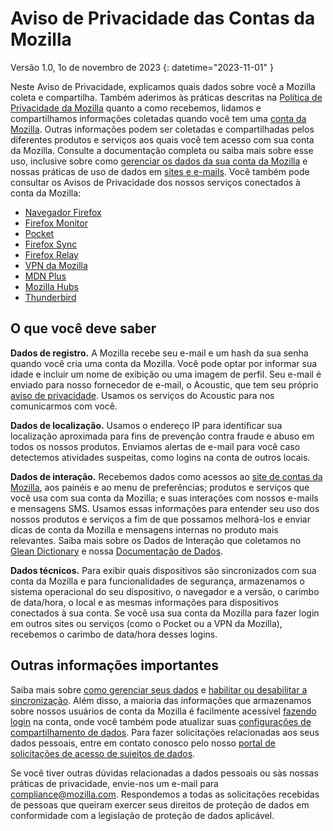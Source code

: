 ﻿# Aviso de Privacidade das Contas da Mozilla

Versão 1.0, 1o de novembro de 2023
{: datetime="2023-11-01" }

Neste Aviso de Privacidade, explicamos quais dados sobre você a Mozilla coleta e compartilha. Também aderimos às práticas descritas na [Política de Privacidade da Mozilla](https://www.mozilla.org/privacy/) quanto a como recebemos, lidamos e compartilhamos informações coletadas quando você tem uma [conta da Mozilla](https://accounts.firefox.com/). Outras informações podem ser coletadas e compartilhadas pelos diferentes produtos e serviços aos quais você tem acesso com sua conta da Mozilla. Consulte a documentação completa ou saiba mais sobre esse uso, inclusive sobre como [gerenciar os dados da sua conta da Mozilla](https://support.mozilla.org/kb/firefox-accounts-managing-account-data) e nossas práticas de uso de dados em [sites e e-mails](https://www.mozilla.org/privacy/websites/). Você também pode consultar os Avisos de Privacidade dos nossos serviços conectados à conta da Mozilla:

- [Navegador Firefox](https://www.mozilla.org/privacy/firefox/)
- [Firefox Monitor](https://www.mozilla.org/privacy/firefox-monitor)
- [Pocket](https://getpocket.com/privacy/)
- [Firefox Sync](https://www.mozilla.org/privacy/firefox/#sync)
- [Firefox Relay](https://www.mozilla.org/privacy/firefox-relay/)
- [VPN da Mozilla](https://www.mozilla.org/privacy/mozilla-vpn/)
- [MDN Plus](https://www.mozilla.org/privacy/mdn-plus/)
- [Mozilla Hubs](https://www.mozilla.org/privacy/hubs/)
- [Thunderbird](https://www.mozilla.org/privacy/thunderbird/)

## O que você deve saber

__Dados de registro.__ A Mozilla recebe seu e-mail e um hash da sua senha quando você cria uma conta da Mozilla. Você pode optar por informar sua idade e incluir um nome de exibição ou uma imagem de perfil. Seu e-mail é enviado para nosso fornecedor de e-mail, o Acoustic, que tem seu próprio [aviso de privacidade](https://acoustic.com/privacy-notice/). Usamos os serviços do Acoustic para nos comunicarmos com você.

__Dados de localização.__ Usamos o endereço IP para identificar sua localização aproximada para fins de prevenção contra fraude e abuso em todos os nossos produtos. Enviamos alertas de e-mail para você caso detectemos atividades suspeitas, como logins na conta de outros locais. 

__Dados de interação.__ Recebemos dados como acessos ao [site de contas da Mozilla](https://accounts.firefox.com/), aos painéis e ao menu de preferências; produtos e serviços que você usa com sua conta da Mozilla; e suas interações com nossos e-mails e mensagens SMS. Usamos essas informações para entender seu uso dos nossos produtos e serviços a fim de que possamos melhorá-los e enviar dicas de conta da Mozilla e mensagens internas no produto mais relevantes. Saiba mais sobre os Dados de Interação que coletamos no [Glean Dictionary](https://dictionary.telemetry.mozilla.org/apps/accounts_frontend) e nossa [Documentação de Dados](https://docs.telemetry.mozilla.org/datasets/fxa).

__Dados técnicos.__ Para exibir quais dispositivos são sincronizados com sua conta da Mozilla e para funcionalidades de segurança, armazenamos o sistema operacional do seu dispositivo, o navegador e a versão, o carimbo de data/hora, o local e as mesmas informações para dispositivos conectados à sua conta. Se você usa sua conta da Mozilla para fazer login em outros sites ou serviços (como o Pocket ou a VPN da Mozilla), recebemos o carimbo de data/hora desses logins.

## Outras informações importantes

Saiba mais sobre [como gerenciar seus dados](https://support.mozilla.org/kb/firefox-accounts-managing-account-data) e [habilitar ou desabilitar a sincronização](https://support.mozilla.org/kb/how-do-i-set-sync-my-computer). Além disso, a maioria das informações que armazenamos sobre nossos usuários de conta da Mozilla é facilmente acessível [fazendo login](https://accounts.firefox.com/signin) na conta, onde você também pode atualizar suas [configurações de compartilhamento de dados](https://accounts.firefox.com/settings/). Para fazer solicitações relacionadas aos seus dados pessoais, entre em contato conosco pelo nosso [portal de solicitações de acesso de sujeitos de dados](https://privacyportal.onetrust.com/webform/1350748f-7139-405c-8188-22740b3b5587/4ba08202-2ede-4934-a89e-f0b0870f95f0).

Se você tiver outras dúvidas relacionadas a dados pessoais ou sàs nossas práticas de privacidade, envie-nos um e-mail para compliance@mozilla.com. Respondemos a todas as solicitações recebidas de pessoas que queiram exercer seus direitos de proteção de dados em conformidade com a legislação de proteção de dados aplicável.

